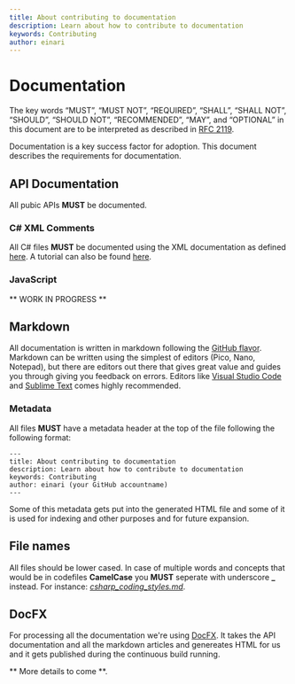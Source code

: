```yaml
---
title: About contributing to documentation
description: Learn about how to contribute to documentation
keywords: Contributing
author: einari
---
```


# Documentation

The key words “MUST”, “MUST NOT”, “REQUIRED”, “SHALL”, “SHALL NOT”, “SHOULD”, “SHOULD NOT”,
“RECOMMENDED”, “MAY”, and “OPTIONAL” in this document are to be interpreted as described in
[RFC 2119](https://tools.ietf.org/html/rfc2119).

Documentation is a key success factor for adoption. This document describes the requirements for documentation.

## API Documentation

All pubic APIs **MUST** be documented.

### C# XML Comments

All C# files **MUST** be documented using the XML documentation as defined [here](https://msdn.microsoft.com/en-us/library/b2s063f7.aspx).
A tutorial can also be found [here](https://msdn.microsoft.com/en-us/library/aa288481(v=vs.71).aspx).

### JavaScript

** WORK IN PROGRESS **

## Markdown

All documentation is written in markdown following the [GitHub flavor](https://help.github.com/categories/writing-on-github/).
Markdown can be written using the simplest of editors (Pico, Nano, Notepad), but there are editors out there that gives
great value and guides you through giving you feedback on errors. Editors like [Visual Studio Code](http://code.visualstudio.com/)
and [Sublime Text](http://sublimetext.com) comes highly recommended.

### Metadata

All files **MUST** have a metadata header at the top of the file following the following format:

```text
---
title: About contributing to documentation
description: Learn about how to contribute to documentation
keywords: Contributing
author: einari (your GitHub accountname)
---
```

Some of this metadata gets put into the generated HTML file and some of it is used for indexing and
other purposes and for future expansion.

## File names

All files should be lower cased. In case of multiple words and concepts that would be in codefiles **CamelCase** you **MUST** seperate
with underscore **_** instead. For instance: [*csharp_coding_styles.md*](chsarp_coding_styles.md).

## DocFX

For processing all the documentation we're using [DocFX](http://dotnet.github.io/docfx/).
It takes the API documentation and all the markdown articles and genereates HTML for us and it gets published during
the continuous build running.

** More details to come **.